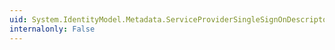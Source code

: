 ```yaml
---
uid: System.IdentityModel.Metadata.ServiceProviderSingleSignOnDescriptor.#ctor
internalonly: False
---
```


